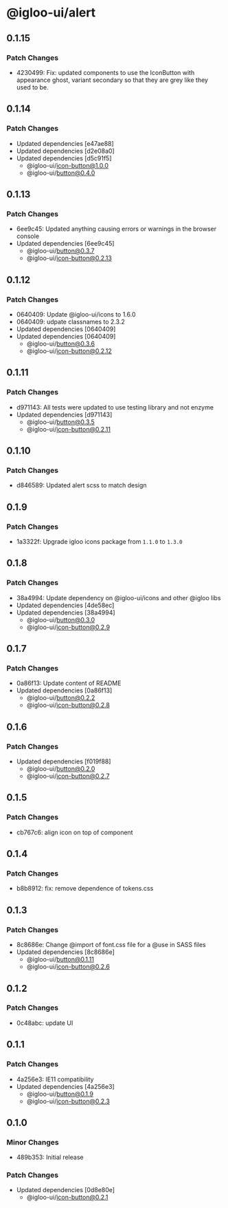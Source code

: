 # @igloo-ui/alert

## 0.1.15

### Patch Changes

- 4230499: Fix: updated components to use the IconButton with appearance ghost, variant secondary so that they are grey like they used to be.

## 0.1.14

### Patch Changes

- Updated dependencies [e47ae88]
- Updated dependencies [d2e08a0]
- Updated dependencies [d5c91f5]
  - @igloo-ui/icon-button@1.0.0
  - @igloo-ui/button@0.4.0

## 0.1.13

### Patch Changes

- 6ee9c45: Updated anything causing errors or warnings in the browser console
- Updated dependencies [6ee9c45]
  - @igloo-ui/button@0.3.7
  - @igloo-ui/icon-button@0.2.13

## 0.1.12

### Patch Changes

- 0640409: Update @igloo-ui/icons to 1.6.0
- 0640409: udpate classnames to 2.3.2
- Updated dependencies [0640409]
- Updated dependencies [0640409]
  - @igloo-ui/button@0.3.6
  - @igloo-ui/icon-button@0.2.12

## 0.1.11

### Patch Changes

- d971143: All tests were updated to use testing library and not enzyme
- Updated dependencies [d971143]
  - @igloo-ui/button@0.3.5
  - @igloo-ui/icon-button@0.2.11

## 0.1.10

### Patch Changes

- d846589: Updated alert scss to match design

## 0.1.9

### Patch Changes

- 1a3322f: Upgrade igloo icons package from `1.1.0` to `1.3.0`

## 0.1.8

### Patch Changes

- 38a4994: Update dependency on @igloo-ui/icons and other @igloo libs
- Updated dependencies [4de58ec]
- Updated dependencies [38a4994]
  - @igloo-ui/button@0.3.0
  - @igloo-ui/icon-button@0.2.9

## 0.1.7

### Patch Changes

- 0a86f13: Update content of README
- Updated dependencies [0a86f13]
  - @igloo-ui/button@0.2.2
  - @igloo-ui/icon-button@0.2.8

## 0.1.6

### Patch Changes

- Updated dependencies [f019f88]
  - @igloo-ui/button@0.2.0
  - @igloo-ui/icon-button@0.2.7

## 0.1.5

### Patch Changes

- cb767c6: align icon on top of component

## 0.1.4

### Patch Changes

- b8b8912: fix: remove dependence of tokens.css

## 0.1.3

### Patch Changes

- 8c8686e: Change @import of font.css file for a @use in SASS files
- Updated dependencies [8c8686e]
  - @igloo-ui/button@0.1.11
  - @igloo-ui/icon-button@0.2.6

## 0.1.2

### Patch Changes

- 0c48abc: update UI

## 0.1.1

### Patch Changes

- 4a256e3: IE11 compatibility
- Updated dependencies [4a256e3]
  - @igloo-ui/button@0.1.9
  - @igloo-ui/icon-button@0.2.3

## 0.1.0

### Minor Changes

- 489b353: Initial release

### Patch Changes

- Updated dependencies [0d8e80e]
  - @igloo-ui/icon-button@0.2.1
